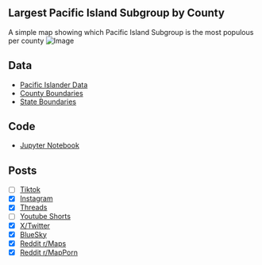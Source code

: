 ## Largest Pacific Island Subgroup by County
A simple map showing which Pacific Island Subgroup is the most populous per county
![Image](https://drive.google.com/uc?export=view&id=1Vqp059l6kmX9VWLpL9G7-xCPGY4GkXZ_)

## Data
* [Pacific Islander Data](https://data.census.gov/table/ACSDT5Y2023.B02019)
* [County Boundaries](https://www.census.gov/geographies/mapping-files/time-series/geo/cartographic-boundary.html)
* [State Boundaries](https://www.census.gov/geographies/mapping-files/time-series/geo/carto-boundary-file.html)

## Code
* [Jupyter Notebook](FormatData.ipynb)

## Posts
- [ ] [Tiktok]()
- [x] [Instagram](https://www.instagram.com/p/DNqiHBiRz_u/)
- [x] [Threads](https://www.threads.com/@vinemapper/post/DNqiHi1x__l)
- [ ] [Youtube Shorts]()
- [x] [X/Twitter](https://x.com/VineMapper/status/1958934456208859486)
- [x] [BlueSky](https://bsky.app/profile/vinemapper.bsky.social/post/3lwyvy3i3wc25)
- [x] [Reddit r/Maps](https://www.reddit.com/r/Maps/comments/1mxbpax/largest_pacific_island_subgroup_by_county/)
- [x] [Reddit r/MapPorn](https://www.reddit.com/r/MapPorn/comments/1mxbpcx/largest_pacific_island_subgroup_by_county/)

